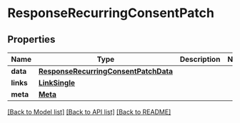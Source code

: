 # ResponseRecurringConsentPatch

## Properties
Name | Type | Description | Notes
------------ | ------------- | ------------- | -------------
**data** | [**ResponseRecurringConsentPatchData**](ResponseRecurringConsentPatchData.md) |  | 
**links** | [**LinkSingle**](LinkSingle.md) |  | 
**meta** | [**Meta**](Meta.md) |  | 

[[Back to Model list]](../README.md#documentation-for-models) [[Back to API list]](../README.md#documentation-for-api-endpoints) [[Back to README]](../README.md)

